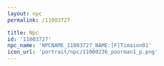 ```yaml
---
layout: npc
permalink: /11003727

title: Npc
id: '11003727'
npc_name: 'NPCNAME_11003727_NAME:[F]Timaion01'
icon_url: 'portrait/npc/11000236_poorman1_p.png'
---
```

